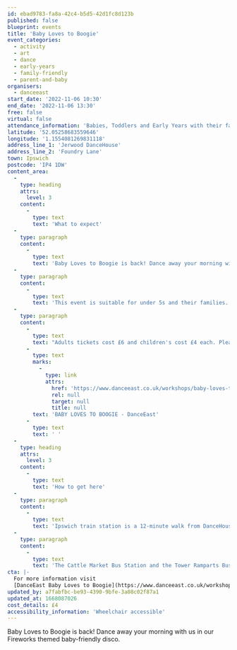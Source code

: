 ```yaml
---
id: ebad9783-fa8a-42c4-b5d5-42d1fc8d123b
published: false
blueprint: events
title: 'Baby Loves to Boogie'
event_categories:
  - activity
  - art
  - dance
  - early-years
  - family-friendly
  - parent-and-baby
organisers:
  - danceeast
start_date: '2022-11-06 10:30'
end_date: '2022-11-06 13:30'
free: false
virtual: false
attendance_information: 'Babies, Toddlers and Early Years with their families'
latitude: '52.05258683559646'
longitude: '1.1554081269831118'
address_line_1: 'Jerwood DanceHouse'
address_line_2: 'Foundry Lane'
town: Ipswich
postcode: 'IP4 1DW'
content_area:
  -
    type: heading
    attrs:
      level: 3
    content:
      -
        type: text
        text: 'What to expect'
  -
    type: paragraph
    content:
      -
        type: text
        text: 'Baby Loves to Boogie is back! Dance away your morning with us in our Fireworks themed baby-friendly disco. Boogie with the whole family, show off your best dance moves and take part in fun games and themed arts and crafts!'
  -
    type: paragraph
    content:
      -
        type: text
        text: 'This event is suitable for under 5s and their families.'
  -
    type: paragraph
    content:
      -
        type: text
        text: "Adults tickets cost £6 and children's cost £4 each. Please book via the DanceEast website "
      -
        type: text
        marks:
          -
            type: link
            attrs:
              href: 'https://www.danceeast.co.uk/workshops/baby-loves-to-boogie/'
              rel: null
              target: null
              title: null
        text: 'BABY LOVES TO BOOGIE - DanceEast'
      -
        type: text
        text: ' '
  -
    type: heading
    attrs:
      level: 3
    content:
      -
        type: text
        text: 'How to get here'
  -
    type: paragraph
    content:
      -
        type: text
        text: 'Ipswich train station is a 12-minute walk from DanceHouse.'
  -
    type: paragraph
    content:
      -
        type: text
        text: 'The Cattle Market Bus Station and the Tower Ramparts Bus Station are within 15 minutes’ walk and buses run frequently.'
cta: |-
  For more information visit 
  [DanceEast Baby Loves to Boogie](https://www.danceeast.co.uk/workshops/baby-loves-to-boogie/)
updated_by: a7fabfbc-be93-4390-9bfe-3a08c02f87a1
updated_at: 1668087026
cost_details: £4
accessibility_information: 'Wheelchair accessible'
---
```

Baby Loves to Boogie is back! Dance away your morning with us in our Fireworks themed baby-friendly disco.